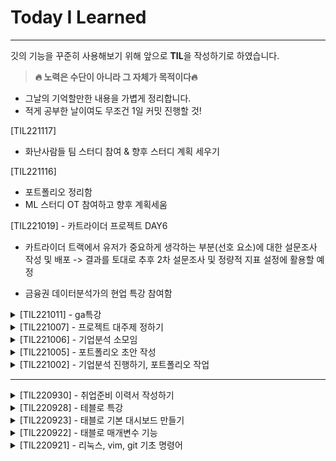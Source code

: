# Today I Learned
------
깃의 기능을 꾸준히 사용해보기 위해 앞으로 **TIL**을 작성하기로 하였습니다.

> **🔥 노력은 수단이 아니라 그 자체가 목적이다🔥**

- 그날의 기억할만한 내용을 가볍게 정리합니다.
- 적게 공부한 날이여도 무조건 1일 커밋 진행할 것!


[TIL221117] 
- 화난사람들 팀 스터디 참여 & 향후 스터디 계획 세우기


[TIL221116] 
- 포트폴리오 정리함
- ML 스터디 OT 참여하고 향후 계획세움



[TIL221019] - 카트라이더 프로젝트 DAY6
- 카트라이더 트랙에서 유저가 중요하게 생각하는 부분(선호 요소)에 대한 설문조사 작성 및 배포
    -> 결과를 토대로 추후 2차 설문조사 및 정량적 지표 설정에 활용할 예정

- 금융권 데이터분석가의 현업 특강 참여함


<details>
<summary>[TIL221011] - ga특강</summary>
<div markdown="1">

> **ga특강**

- ga분석을 위한 히트, 세션, 사용자 정의 학습
- LTV, 코호트 개념 학습
- ga3, ga4 차이
    : 이탈률 -> 참여율

> **others**

- 회귀분석 머신러닝 기본 학습

</div>
</details>




<details>
<summary>[TIL221007] - 프로젝트 대주제 정하기</summary>
<div markdown="1">

> **프로젝트 주제 정하기**
- 프로젝트 대주제를 `게임`으로 정함
- 던파, 피파, 카트라이더 중에 어떤 데이터로 어떤 분석을 진행하고 싶은 지 조사해서 오기

</div>
</details>




<details>
<summary>[TIL221006] - 기업분석 소모임</summary>
<div markdown="1">

> **기업분석 모임**

- 기업분석 소모임 참여 <br>
- 기업분석 : <span style='background-color:#fff5b1'>  에이블리, 지그재그, 채널톡, 데브시스터즈, 토스, 쏘카 </span><br>

```  
🙋🏻‍♂️ 느낀점 <br>
다른 분들의 발표 들으면서 추가적으로 분석, 진행해야겠다는 마음..이 크게 들었다. <br>
ERD를 추가 구성하여 생각해보고, AARRR 부분에서도 "선택한 서비스" 측면에서 다시 고민해봐야 할 것 같다. <br> 
너무 큰 틀에서 생각한 것 같은 느낌이 강하다 + 다른 회사를 하나 지정해서 두개를 비교하는 형태로 봐보는 것도 나쁘지 않을 것 같다! <br>
다시 한번 느끼지만 다들 대단하신 분들이다. 같이 모임 활동하게 되어서 영광이다  
```
-> 해당 내용 정리하여 블로그에 업로드 하기!!
<br>

</div>
</details>


<details>
<summary>[TIL221005] - 포트폴리오 초안 작성</summary>
<div markdown="1">

> **취준하기**

- 포트폴리오 예시 찾아보기
- 내일 진행되는 '기업 분석' 소모임 준비하기
<center><img src="https://www.cookierun-kingdom.com/og-ko.jpg" width="300" height="150"></center>

</div>
</details>



<details>
<summary>[TIL221002] - 기업분석 진행하기, 포트폴리오 작업</summary>
<div markdown="1">

> **취준하기!**

- 기업분석 소모임시 선택한 **[데브시스터즈 쿠키런:킹덤]** 에 대해 분석 진행함
- 모바일 게임 동향 및 장르 파악 || 대부분 부분 유료화 수익 모델
- 데브시스터즈 소셜 RPG 전략 게임 → “대중화”  낮은 과금 유도 + 높은 접근성 

</div>
</details>




----

<details>
<summary>[TIL220930] - 취업준비 이력서 작성하기
</summary>
<div markdown="1">


> **취준하기!**

- 기업분석 진행하며 이력서 작성하기
- 기업분석 소모임의 선택 도메인 게임에 대해 서칭함
</details>


<details>
<summary>[TIL220928] - 테블로 특강</summary>
<div markdown="1">

> **태블로 관련 대시보드 만들기 실습**

- 부서별로 원하는 대시보드 양상 생각하기
- 시계열 모형 예측 대시보드 구성하기

</div>
</details>

<details>
<summary>[TIL220923] - 태블로 기본 대시보드 만들기</summary>
<div markdown="1">

> **태블로 시간관련 시각화 차트**

- 폭포수 차트 만드는 방법/특징/장단점
- 범프 차트 만드는 방법/특징/장단점

> 📝 #2 TIL 수정 & 브랜치로 생성/ 병합

1. `#### 등 head가 제대로 구현 안되는 것 확인.. -> 볼드체로 변경
2. 브랜치 생성/ 병합 연습 진행

</div>
</details>


<details>
<summary>
 [TIL220922] - 태블로 매개변수 기능</summary>
<div markdown="1">

> **태블로 매개변수 기능 활용**

- 태블로 매개변수 생성/ 계산된 필드 연결& 생성
- 태블로 매개변수를 활용한 대시보드 측정값 변경
- 태블로 대시보드 동작 적용하기 (하이라이트, 필터 등)

</div>
</details>




<details>
<summary>[TIL220921] - 리눅스, vim, git 기초 명령어</summary>
<div markdown="1">

 -> git 이슈 발생/ 해결 방법 공부

> **리눅스 커멘트라인 기초**

- `pwd` : 현재 저장소 위치 (print working)
- `cd` : 현재 저장소 위치를 변경하라 (change directory)
- `ls` : 디렉토리 안에 있는 내용을 확인한다. (list)
   - ls 뒤에는 -a, -l 옵션을 붙일 수 있음.

> **git 사용 명령어**

1) `git status` : 수정한 파일 확인가능 <br>
    commit 하지 않은 파일이 있는 지 확인하기 좋음 <br>
2) `git add FILENAME` : 커밋 대기 상태로 만듬 <br>
3) `git commit -m "VERSION"`: 실제로 커밋 버전을 만듬 <br>
4) `git log`: 제대로 커밋 되었는지 확인 <br>
3) `git push`: 저장소에 내용 업로드 하기 <br>

> 📝 #1 vim 사용법

: 명령모드 vs 입력모드
1. vim 에디터를 처음 킬때는 명령모드로 진입. 이때는 입력이 불가능함
2. 입력 하려면 입력 모드로 바꿔야함
- 입력 모드로 바꾸려면 키보드에서 i키(insert)등을 누름
3. 입력이 다 끝나고 저장 등의 명령을 컴퓨터에게 내리려면 명령모드로 다시 돌아가야 함
명령모드로 바꾸려면 키보드에서 esc키를 누름
- 명령모드에서 :w를 입력하고 enter키를 누르면 저장만 됨
(write)
- `:q`를 입력하면 에디터에서 빠져나올 수 있음 
(저장 안하고 quit)
- `:wq`를 입력하면 저장하고 에디터에서 빠져나올 수 있음
(write and quit)
</div>
</details>
